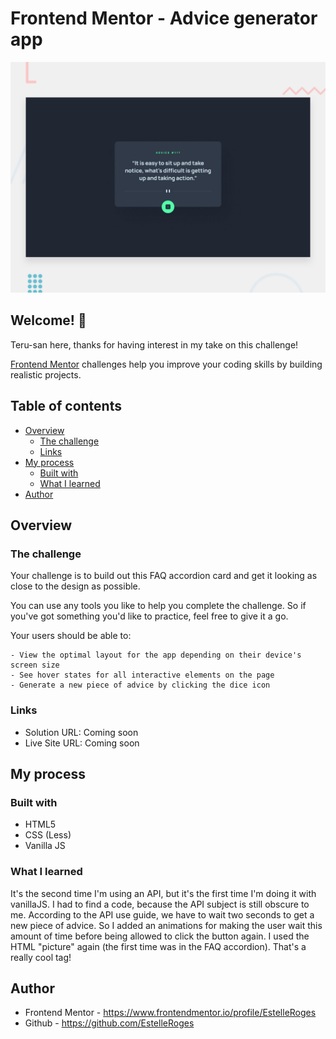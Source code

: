 # Frontend Mentor - Advice generator app

![Design preview for the Advice generator app coding challenge](./design/desktop-preview.jpg)

## Welcome! 👋

Teru-san here, thanks for having interest in my take on this challenge!

[Frontend Mentor](https://www.frontendmentor.io) challenges help you improve your coding skills by building realistic projects.

## Table of contents

- [Overview](#overview)
  - [The challenge](#the-challenge)
  - [Links](#links)
- [My process](#my-process)
  - [Built with](#built-with)
  - [What I learned](#what-i-learned)
- [Author](#author)

## Overview

### The challenge
Your challenge is to build out this FAQ accordion card and get it looking as close to the design as possible.

You can use any tools you like to help you complete the challenge. So if you've got something you'd like to practice, feel free to give it a go.

Your users should be able to:

    - View the optimal layout for the app depending on their device's screen size
    - See hover states for all interactive elements on the page
    - Generate a new piece of advice by clicking the dice icon

### Links

- Solution URL: Coming soon
- Live Site URL: Coming soon

## My process

### Built with

- HTML5
- CSS (Less)
- Vanilla JS

### What I learned

It's the second time I'm using an API, but it's the first time I'm doing it with vanillaJS. I had to find a code, because the API subject is still obscure to me.
According to the API use guide, we have to wait two seconds to get a new piece of advice. So I added an animations for making the user wait this amount of time before being allowed to click the button again.
I used the HTML "picture" again (the first time was in the FAQ accordion). That's a really cool tag!

## Author

- Frontend Mentor - https://www.frontendmentor.io/profile/EstelleRoges
- Github - https://github.com/EstelleRoges
